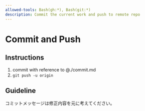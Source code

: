 ```yaml
---
allowed-tools: Bash(gh:*), Bash(git:*)
description: Commit the current work and push to remote repo
---
```


# Commit and Push

## Instructions

1. commit with reference to @./commit.md
2. `git push -u origin`

## Guideline

コミットメッセージは修正内容を元に考えてください。
